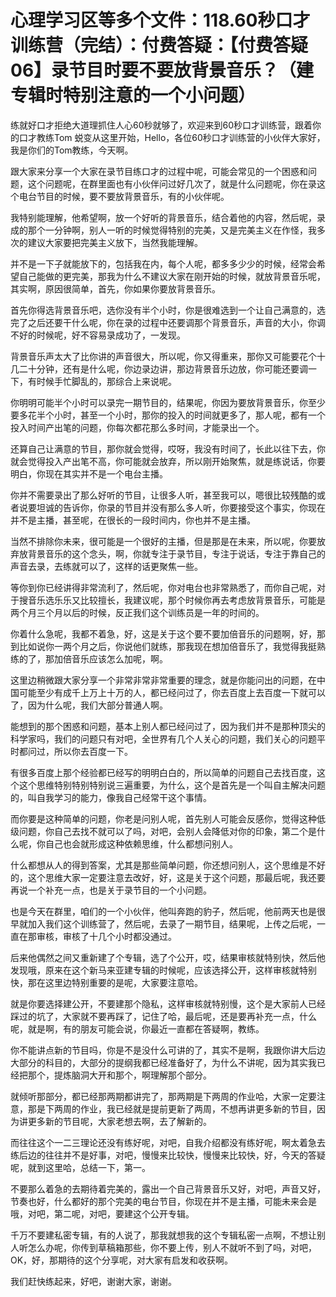 # 心理学习区等多个文件：118.60秒口才训练营（完结）：付费答疑：【付费答疑06】录节目时要不要放背景音乐？（建专辑时特别注意的一个小问题）

练就好口才拒绝大道理抓住人心60秒就够了，欢迎来到60秒口才训练营，跟着你的口才教练Tom 蜕变从这里开始，Hello，各位60秒口才训练营的小伙伴大家好，我是你们的Tom教练，今天啊。

跟大家来分享一个大家在录节目练口才的过程中呢，可能会常见的一个困惑和问题，这个问题呢，在群里面也有小伙伴问过好几次了，就是什么问题呢，你在录这个电台节目的时候，要不要放背景音乐，有的小伙伴呢。

我特别能理解，他希望啊，放一个好听的背景音乐，结合着他的内容，然后呢，录成的那个一分钟啊，别人一听的时候觉得特别的完美，又是完美主义在作怪，我多次的建议大家要把完美主义放下，当然我能理解。

并不是一下子就能放下的，包括我在内，每个人呢，都多多少少的时候，经常会希望自己能做的更完美，那我为什么不建议大家在刚开始的时候，就放背景音乐呢，其实啊，原因很简单，首先，你如果你要放背景音乐。

首先你得选背景音乐吧，选你没有半个小时，你是很难选到一个让自己满意的，选完了之后还要干什么呢，你在录的过程中还要调那个背景音乐，声音的大小，你调不好的时候呢，好不容易录成功了，一发现。

背景音乐声太大了比你讲的声音很大，所以呢，你又得重来，那你又可能要花个十几二十分钟，还有是什么呢，你边录边讲，那边背景音乐边放，你可能还要调一下，有时候手忙脚乱的，那综合上来说呢。

你明明可能半个小时可以录完一期节目的，结果呢，你因为要放背景音乐，你至少要多花半个小时，甚至一个小时，那你的投入的时间就更多了，那人呢，都有一个投入时间产出笔的问题，你每次都花那么多时间，才能录出一个。

还算自己让满意的节目，那你就会觉得，哎呀，我没有时间了，长此以往下去，你就会觉得投入产出笔不高，你可能就会放弃，所以刚开始聚焦，就是练说话，你要明白，你现在其实并不是一个电台主播。

你并不需要录出了那么好听的节目，让很多人听，甚至我可以，嗯很比较残酷的或者说要坦诚的告诉你，你录的节目并没有那么多人听，你要接受这个事实，你现在并不是主播，甚至呢，在很长的一段时间内，你也并不是主播。

当然不排除你未来，很可能是一个很好的主播，但是那是在未来，所以呢，你要放弃放背景音乐的这个念头，啊，你就专注于录节目，专注于说话，专注于靠自己的声音去录，去练就可以了，这样的话更聚焦一些。

等你到你已经讲得非常流利了，然后呢，你对电台也非常熟悉了，而你自己呢，对于搜音乐选乐乐又比较擅长，我建议呢，那个时候你再去考虑放背景音乐，可能是两个月三个月以后的时候，反正我们这个训练员是一年的时间的。

你着什么急呢，我都不着急，好，这是关于这个要不要加倍音乐的问题啊，好，那到比如说你一两个月之后，你说他们就练，那我现在想加倍音乐了，我觉得我挺熟练的了，那加倍音乐应该怎么加呢，啊。

这里边稍微跟大家分享一个非常非常非常重要的理念，就是你能问出的问题，在中国可能至少有成千上万上十万的人，都已经问过了，你去百度上去百度一下就可以了，因为什么呢，我们大部分普通人啊。

能想到的那个困惑和问题，基本上别人都已经问过了，因为我们并不是那种顶尖的科学家吗，我们的问题只有对吧，全世界有几个人关心的问题，我们关心的问题平时都问过，所以你去百度一下。

有很多百度上那个经验都已经写的明明白白的，所以简单的问题自己去找百度，这个这个思维特别特别特别说三遍重要，为什么，这个是首先是一个叫自主解决问题的，叫自我学习的能力，像我自己经常干这个事情。

而你要是这种简单的问题，你老是问别人呢，首先别人可能会反感你，觉得这种低级问题，你自己去找不就可以了吗，对吧，会别人会降低对你的印象，第二个是什么呢，你自己也会就形成这种依赖思维，什么都想问别人。

什么都想从人的得到答案，尤其是那些简单问题，你还想问别人，这个思维是不好的，这个思维大家一定要注意去改好，好，这是关于这个问题，那最后呢，我还要再说一个补充一点，也是关于录节目的一个小问题。

也是今天在群里，咱们的一个小伙伴，他叫奔跑的豹子，然后呢，他前两天也是很早就加入我们这个训练营了，然后呢，去录了一期节目，结果呢，上传之后呢，一直在那审核，审核了十几个小时都没通过。

后来他偶然之间又重新建了个专辑，选了个公开，哎，结果审核就特别快，然后他发现哦，原来在这个新马来亚建专辑的时候呢，应该选择公开，这样审核就特别快，那在这里边特别重要的是呢，大家要注意哈。

就是你要选择建公开，不要建那个隐私，这样审核就特别慢，这个是大家前人已经踩过的坑了，大家就不要再踩了，记住了哈，最后呢，还是要再补充一点，什么呢，就是啊，有的朋友可能会说，你最近一直都在答疑啊，教练。

你不能讲点新的节目吗，你是不是没什么可讲的了，其实不是啊，我跟你讲大后边大部分的科目的，大部分的提纲我都已经准备好了，为什么不讲呢，因为其实我已经把那个，提炼脑洞大开和那个，啊理解那个部分。

就倾听那部分，都已经那两期都讲完了，那两期是下两周的作业哈，大家一定要注意，那是下两周的作业，我已经就是提前更新了两周，不想再讲更多新的节目，因为讲更多新的节目呢，大家老想去啊，去了解新的。

而往往这个一二三理论还没有练好呢，对吧，自我介绍都没有练好呢，啊太着急去练后边的往往并不是好事，对吧，慢慢来比较快，慢慢来比较快，好，今天的答疑呢，就到这里哈，总结一下，第一。

不要那么着急的去期待着完美的，露出一个自己背景音乐又好，对吧，声音又好，节奏也好，什么都好的那个完美的电台节目，你现在并不是主播，可能未来会是哦，对吧，第二呢，对吧，要建这个公开专辑。

千万不要建私密专辑，有的人说了，那我就想我的这个专辑私密一点啊，不想让别人听怎么办呢，你传到草稿箱那些，你不要上传，别人不就听不到了吗，对吧，OK，好，那期待的这个分享呢，对大家有启发和收获啊。

我们赶快练起来，好吧，谢谢大家，谢谢。